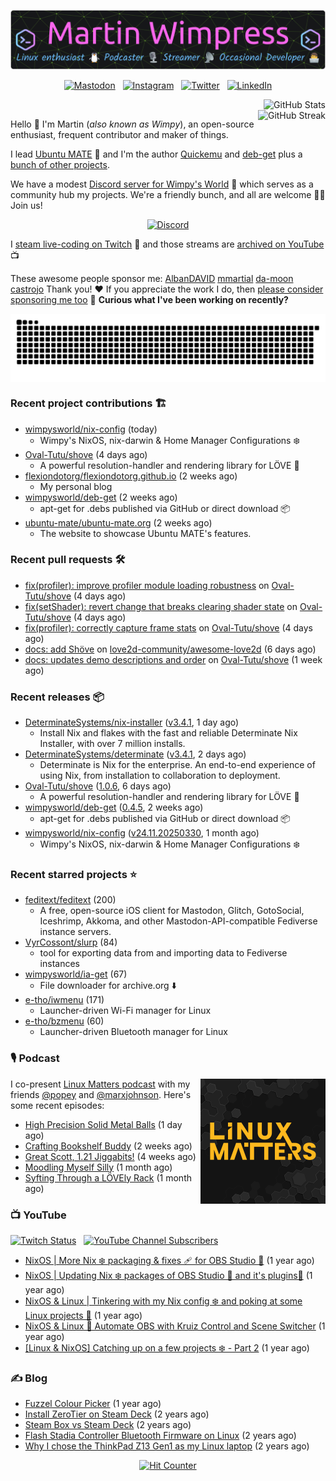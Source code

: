 <p align="center">
  <a href="https://wimpysworld.com" target="_blank"><img src="https://raw.githubusercontent.com/flexiondotorg/flexiondotorg/main/.github/github-header-image.png"></a>
</p>
<p align="center">
  &nbsp;<a href="https://fosstodon.org/@wimpy" target="_blank"><img alt="Mastodon" src="https://img.shields.io/badge/Mastodon-6468fa?style=for-the-badge&logo=mastodon&logoColor=%23ffffff"></a>&nbsp;
  &nbsp;<a href="https://www.instagram.com/wimpysworld/" target="_blank"><img alt="Instagram" src="https://img.shields.io/badge/instagram-d3175c?style=for-the-badge&logo=instagram&logoColor=%23ffffff"></a>&nbsp;
  &nbsp;<a href="https://twitter.com/m_wimpress" target="_blank"><img alt="Twitter" src="https://img.shields.io/badge/Twitter-303030?style=for-the-badge&logo=x&logoColor=%23ffffff"></a>&nbsp;
  &nbsp;<a href="https://www.linkedin.com/in/martinwimpress/" target="_blank"><img alt="LinkedIn" src="https://img.shields.io/badge/LinkedIn-1667be?style=for-the-badge&logo=linkedin&logoColor=%23ffffff"></a>&nbsp;
</p>
<a href="https://github.com/flexiondotorg" target="_blank"><img align="right" src="https://github-readme-stats.vercel.app/api?username=flexiondotorg&show_icons=true&show=reviews,discussions_started,discussions_answered,prs_merged&include_all_commits=true&bg_color=0E1117&title_color=fa66ed&icon_color=6bbbfa&text_color=c5c8c6&ring_color=98ed3f&border_radius=8" alt="GitHub Stats"></a>
<br />
<a href="https://github.com/flexiondotorg" target="_blank"><img align="right" src="https://streak-stats.demolab.com?user=flexiondotorg&theme=cobalt&border_radius=8&date_format=j%20M%5B%20Y%5D&mode=daily&card_width=465&hide_total_contributions=true" alt="GitHub Streak" /></a>

Hello 👋 I'm Martin (*also known as Wimpy*), an open-source enthusiast, frequent contributor and maker of things.

I lead [Ubuntu MATE](https://ubuntu-mate.org) 🧉 and I'm the author [Quickemu](https://github.com/quickemu-project)
and [deb-get](https://github.com/wimpysworld/deb-get) plus a [bunch of other projects](https://wimpysworld.com/projects/).

We have a modest [Discord server for Wimpy's World](https://wimpysworld.io/discord) 💬 which serves as a community hub my projects.
We're a friendly bunch, and all are welcome 🏳️‍🌈 Join us!

<div align="center"><a href="https://wimpysworld.io/discord" target="_blank"><img alt="Discord" src="https://img.shields.io/discord/712850672223125565?style=for-the-badge&logo=discord&logoColor=%23ffffff&label=Discord&labelColor=%234253e8&color=%23e4e2e2"></a></div>

I [steam live-coding on Twitch](https://twitch.tv/WimpysWorld) 📡 and those streams are [archived on YouTube](https://youtube.com/WimpysWorld) 📺️

These awesome people sponsor me: [AlbanDAVID](https://github.com/AlbanDAVID) [mmartial](https://github.com/mmartial) [da-moon](https://github.com/da-moon) [castrojo](https://github.com/castrojo)  Thank you! ❤️
If you appreciate the work I do, then [please consider sponsoring me too](https://github.com/sponsors/flexiondotorg) 🤑 **Curious what I've been working on recently?**
<div align="center">
  <img align="center" alt="GitHub Contribution Snake" src="https://raw.githubusercontent.com/flexiondotorg/flexiondotorg/snake/github-contribution-grid-snake-dark.svg">
</div>

### Recent project contributions 🏗️


- [wimpysworld/nix-config](https://github.com/wimpysworld/nix-config) (today)
  - Wimpy&#39;s NixOS, nix-darwin  &amp; Home Manager Configurations ❄️
- [Oval-Tutu/shove](https://github.com/Oval-Tutu/shove) (4 days ago)
  - A powerful resolution-handler and rendering library for LÖVE 📐
- [flexiondotorg/flexiondotorg.github.io](https://github.com/flexiondotorg/flexiondotorg.github.io) (2 weeks ago)
  - My personal blog
- [wimpysworld/deb-get](https://github.com/wimpysworld/deb-get) (2 weeks ago)
  - apt-get for .debs published via GitHub or direct download 📦
- [ubuntu-mate/ubuntu-mate.org](https://github.com/ubuntu-mate/ubuntu-mate.org) (2 weeks ago)
  - The website to showcase Ubuntu MATE&#39;s features.

### Recent pull requests 🛠️


- [fix(profiler): improve profiler module loading robustness](https://github.com/Oval-Tutu/shove/pull/48) on [Oval-Tutu/shove](https://github.com/Oval-Tutu/shove) (4 days ago)
- [fix(setShader): revert change that breaks clearing shader state](https://github.com/Oval-Tutu/shove/pull/47) on [Oval-Tutu/shove](https://github.com/Oval-Tutu/shove) (4 days ago)
- [fix(profiler): correctly capture frame stats](https://github.com/Oval-Tutu/shove/pull/46) on [Oval-Tutu/shove](https://github.com/Oval-Tutu/shove) (4 days ago)
- [docs: add Shöve](https://github.com/love2d-community/awesome-love2d/pull/288) on [love2d-community/awesome-love2d](https://github.com/love2d-community/awesome-love2d) (6 days ago)
- [docs: updates demo descriptions and order](https://github.com/Oval-Tutu/shove/pull/44) on [Oval-Tutu/shove](https://github.com/Oval-Tutu/shove) (1 week ago)

### Recent releases 📦️


- [DeterminateSystems/nix-installer](https://github.com/DeterminateSystems/nix-installer) ([v3.4.1](https://github.com/DeterminateSystems/nix-installer/releases/tag/v3.4.1), 1 day ago)
  - Install Nix and flakes with the fast and reliable Determinate Nix Installer, with over 7 million installs.
- [DeterminateSystems/determinate](https://github.com/DeterminateSystems/determinate) ([v3.4.1](https://github.com/DeterminateSystems/determinate/releases/tag/v3.4.1), 2 days ago)
  - Determinate is Nix for the enterprise. An end-to-end experience of using Nix, from installation to collaboration to deployment.
- [Oval-Tutu/shove](https://github.com/Oval-Tutu/shove) ([1.0.6](https://github.com/Oval-Tutu/shove/releases/tag/1.0.6), 6 days ago)
  - A powerful resolution-handler and rendering library for LÖVE 📐
- [wimpysworld/deb-get](https://github.com/wimpysworld/deb-get) ([0.4.5](https://github.com/wimpysworld/deb-get/releases/tag/0.4.5), 2 weeks ago)
  - apt-get for .debs published via GitHub or direct download 📦
- [wimpysworld/nix-config](https://github.com/wimpysworld/nix-config) ([v24.11.20250330](https://github.com/wimpysworld/nix-config/releases/tag/v24.11.20250330), 1 month ago)
  - Wimpy&#39;s NixOS, nix-darwin  &amp; Home Manager Configurations ❄️

### Recent starred projects ⭐️


- [feditext/feditext](https://github.com/feditext/feditext) (200)
  - A free, open-source iOS client for Mastodon, Glitch, GotoSocial, Iceshrimp, Akkoma, and other Mastodon-API-compatible Fediverse instance servers.
- [VyrCossont/slurp](https://github.com/VyrCossont/slurp) (84)
  - tool for exporting data from and importing data to Fediverse instances
- [wimpysworld/ia-get](https://github.com/wimpysworld/ia-get) (67)
  - File downloader for archive.org ⬇️
- [e-tho/iwmenu](https://github.com/e-tho/iwmenu) (171)
  - Launcher-driven Wi-Fi manager for Linux
- [e-tho/bzmenu](https://github.com/e-tho/bzmenu) (60)
  - Launcher-driven Bluetooth manager for Linux

### 🎙️ Podcast
<img align="right" src="https://raw.githubusercontent.com/flexiondotorg/flexiondotorg/main/.github/linuxmatters.png" alt="Linux Matters Podcast" width="200" height="200">

I co-present [Linux Matters podcast](https://linuxmatters.sh) with my friends [@popey](https://github.com/popey) and [@marxjohnson](https://github.com/marxjohnson).
Here's some recent episodes:

- [High Precision Solid Metal Balls](https://linuxmatters.sh/54/) (1 day ago)
- [Crafting Bookshelf Buddy](https://linuxmatters.sh/53/) (2 weeks ago)
- [Great Scott, 1.21 Jiggabits!](https://linuxmatters.sh/52/) (4 weeks ago)
- [Moodling Myself Silly](https://linuxmatters.sh/51/) (1 month ago)
- [Syfting Through a LÖVEly Rack](https://linuxmatters.sh/50/) (1 month ago)

### 📺️ YouTube
<a href="https://twitch.tv/WimpysWorld" target="_blank"><img alt="Twitch Status" src="https://img.shields.io/twitch/status/WimpysWorld?style=for-the-badge&logo=twitch&logoColor=ffffff&label=Twitch&labelColor=%23904ef9&color=%23e4e2e2"></a>&nbsp;&nbsp;
<a href="https://youtube.com/WimpysWorld" target="_blank"><img alt="YouTube Channel Subscribers" src="https://img.shields.io/youtube/channel/subscribers/UChpYmMp7EFaxuogUX1eAqyw?style=for-the-badge&logo=youtube&logoColor=ffffff&label=YouTube&labelColor=%23fb1b20&color=%23e4e2e2"></a>

- [NixOS | More Nix ❄️ packaging &amp; fixes 🩹 for OBS Studio 📡](https://www.youtube.com/watch?v=VqNaOOm7Dhw) (1 year ago)
- [NixOS | Updating Nix ❄️ packages of OBS Studio 📡 and it&#39;s plugins🔌](https://www.youtube.com/watch?v=phgOv_UCbMM) (1 year ago)
- [NixOS &amp; Linux | Tinkering with my Nix config ❄️ and poking at some Linux projects 🐧](https://www.youtube.com/watch?v=biVQ_-v8oEo) (1 year ago)
- [NixOS &amp; Linux 🐧 Automate OBS with Kruiz Control and Scene Switcher](https://www.youtube.com/watch?v=BSITslJbMGA) (1 year ago)
- [[Linux &amp; NixOS] Catching up on a few projects ❄️ - Part 2](https://www.youtube.com/watch?v=IpiuKvqHU-c) (1 year ago)

### ✍️ Blog

- [Fuzzel Colour Picker](https://wimpysworld.com/posts/fuzzel-hyprpicker/) (1 year ago)
- [Install ZeroTier on Steam Deck](https://wimpysworld.com/posts/install-zerotier-on-steamdeck/) (2 years ago)
- [Steam Box vs Steam Deck](https://wimpysworld.com/posts/steambox-vs-steamdeck/) (2 years ago)
- [Flash Stadia Controller Bluetooth Firmware on Linux](https://wimpysworld.com/posts/flash-stadia-controller-bluetooth-firmware-on-linux/) (2 years ago)
- [Why I chose the ThinkPad Z13 Gen1 as my Linux laptop](https://wimpysworld.com/posts/why-i-chose-the-thinkpad-z13-as-my-linux-laptop/) (2 years ago)

<p align="center">
  <a href="https://github.com/flexiondotorg/flexiondotorg" target="_blank"><img alt="Hit Counter" src="https://img.shields.io/endpoint?url=https%3A%2F%2Fhits.dwyl.com%2Fflexiondotorg%2Fflexiondotorg.json&style=flat-square&logo=github&logoColor=ffffff&label=Visitors&labelColor=%23f76ce9&color=%236fbbf6">
</p>
